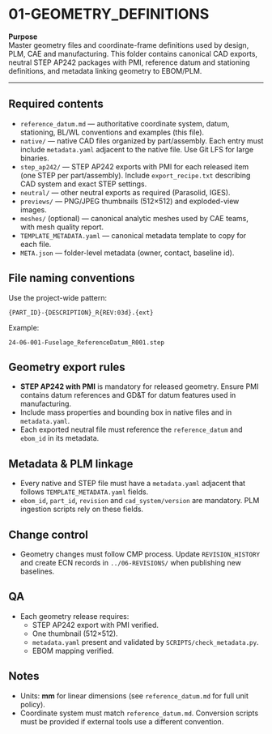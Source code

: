 # 01-GEOMETRY_DEFINITIONS

**Purpose**  
Master geometry files and coordinate-frame definitions used by design, PLM, CAE and manufacturing. This folder contains canonical CAD exports, neutral STEP AP242 packages with PMI, reference datum and stationing definitions, and metadata linking geometry to EBOM/PLM.

---

## Required contents
- `reference_datum.md` — authoritative coordinate system, datum, stationing, BL/WL conventions and examples (this file).  
- `native/` — native CAD files organized by part/assembly. Each entry must include `metadata.yaml` adjacent to the native file. Use Git LFS for large binaries.  
- `step_ap242/` — STEP AP242 exports with PMI for each released item (one STEP per part/assembly). Include `export_recipe.txt` describing CAD system and exact STEP settings.  
- `neutral/` — other neutral exports as required (Parasolid, IGES).  
- `previews/` — PNG/JPEG thumbnails (512×512) and exploded-view images.  
- `meshes/` (optional) — canonical analytic meshes used by CAE teams, with mesh quality report.  
- `TEMPLATE_METADATA.yaml` — canonical metadata template to copy for each file.  
- `META.json` — folder-level metadata (owner, contact, baseline id).

## File naming conventions
Use the project-wide pattern:
```
{PART_ID}-{DESCRIPTION}_R{REV:03d}.{ext}
```
Example:
```
24-06-001-Fuselage_ReferenceDatum_R001.step
```

## Geometry export rules
- **STEP AP242 with PMI** is mandatory for released geometry. Ensure PMI contains datum references and GD&T for datum features used in manufacturing.  
- Include mass properties and bounding box in native files and in `metadata.yaml`.  
- Each exported neutral file must reference the `reference_datum` and `ebom_id` in its metadata.

## Metadata & PLM linkage
- Every native and STEP file must have a `metadata.yaml` adjacent that follows `TEMPLATE_METADATA.yaml` fields.  
- `ebom_id`, `part_id`, `revision` and `cad_system/version` are mandatory. PLM ingestion scripts rely on these fields.

## Change control
- Geometry changes must follow CMP process. Update `REVISION_HISTORY` and create ECN records in `../06-REVISIONS/` when publishing new baselines.

## QA
- Each geometry release requires:
  - STEP AP242 export with PMI verified.
  - One thumbnail (512×512).
  - `metadata.yaml` present and validated by `SCRIPTS/check_metadata.py`.
  - EBOM mapping verified.

## Notes
- Units: **mm** for linear dimensions (see `reference_datum.md` for full unit policy).  
- Coordinate system must match `reference_datum.md`. Conversion scripts must be provided if external tools use a different convention.
